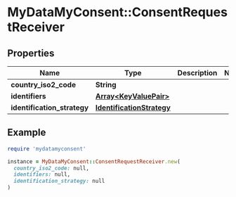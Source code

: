 # MyDataMyConsent::ConsentRequestReceiver

## Properties

| Name | Type | Description | Notes |
| ---- | ---- | ----------- | ----- |
| **country_iso2_code** | **String** |  |  |
| **identifiers** | [**Array&lt;KeyValuePair&gt;**](KeyValuePair.md) |  |  |
| **identification_strategy** | [**IdentificationStrategy**](IdentificationStrategy.md) |  |  |

## Example

```ruby
require 'mydatamyconsent'

instance = MyDataMyConsent::ConsentRequestReceiver.new(
  country_iso2_code: null,
  identifiers: null,
  identification_strategy: null
)
```

